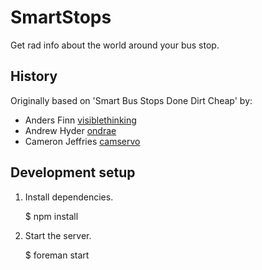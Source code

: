 # SmartStops
Get rad info about the world around your bus stop.

## History
Originally based on 'Smart Bus Stops Done Dirt Cheap' by:

* Anders Finn [visiblethinking](http://github.com/visiblethinking)
* Andrew Hyder [ondrae](http://github.com/ondrae)
* Cameron Jeffries [camservo](http://github.com/camservo)


## Development setup
1) Install dependencies.

    $ npm install
   
2) Start the server.

    $ foreman start


